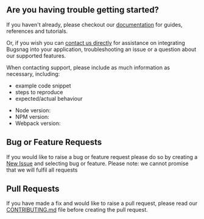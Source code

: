 ## Are you having trouble getting started?
If you haven't already, please checkout our [documentation](https://docs.bugsnag.com/build-integrations/webpack/) for guides, references and tutorials.

Or, if you wish you can [contact us directly](mailto:support@bugsnag.com) for assistance on integrating Bugsnag into your application, troubleshooting an issue or a question about our supported features.

When contacting support, please include as much information as necessary, including:

- example code snippet
- steps to reproduce
- expected/actual behaviour 

* Node version:
* NPM version:
* Webpack version:

## Bug or Feature Requests
If you would like to raise a bug or feature request please do so by creating a [New Issue](https://github.com/bugsnag/webpack-bugsnag-plugins/issues/new/choose) and selecting bug or feature.
Please note: we cannot promise that we will fulfil all requests

## Pull Requests
If you have made a fix and would like to raise a pull request, please read our [CONTRIBUTING.md](../CONTRIBUTING.md) file before creating the pull request.